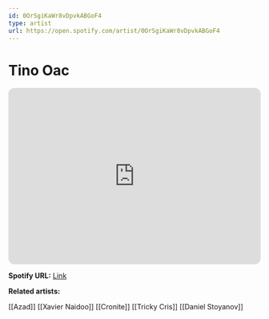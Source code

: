 ```yaml
---
id: 0OrSgiKaWr8vDpvkABGoF4
type: artist
url: https://open.spotify.com/artist/0OrSgiKaWr8vDpvkABGoF4
---
```

# Tino Oac

<iframe style="border-radius:12px" src="https://open.spotify.com/embed/artist/0OrSgiKaWr8vDpvkABGoF4" width="100%" height="352" frameBorder="0" allowfullscreen="" allow="autoplay; clipboard-write; encrypted-media; fullscreen; picture-in-picture" loading="lazy"></iframe>

**Spotify URL:** [Link](https://open.spotify.com/artist/0OrSgiKaWr8vDpvkABGoF4)

**Related artists:**

[[Azad]]
[[Xavier Naidoo]]
[[Cronite]]
[[Tricky Cris]]
[[Daniel Stoyanov]]
